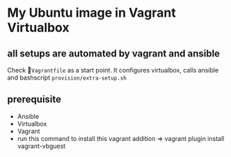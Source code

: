 # My Ubuntu image in Vagrant Virtualbox

## all setups are automated by vagrant and ansible

Check `Vagrantfile` as a start point. It configures virtualbox, calls ansible and bashscript `provision/extra-setup.sh`

## prerequisite
- Ansible
- Virtualbox
- Vagrant
- run this command to install this vagrant addition => vagrant plugin install vagrant-vbguest